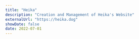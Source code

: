 ```yaml
---
title: "Heika"
description: "Creation and Management of Heika's Website"
externalUrl: "https://heika.dog"
showDate: false
date: 2022-07-01
---
```

